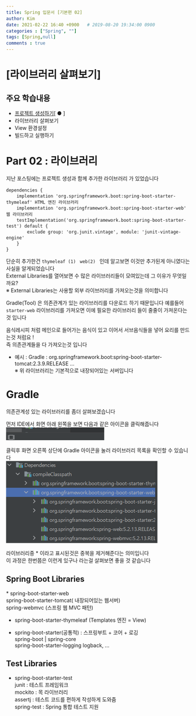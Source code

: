 ```yaml
---
title: Spring 입문서 [기본편 02]
author: Kim
date: 2021-02-22 16:40 +0900   # 2019-08-20 19:34:00 0900
categories : ["Spring", ""]
tags: [Spring,null]
comments : true
---
```


# [라이브러리 살펴보기]

## 주요 학습내용

*  <a href="https://ksm0207.github.io/posts/spring_study01/">프로젝트 생성하기</a>[ ● ]
* 라이브러리 살펴보기
* View 환경설정
* 빌드하고 실행하기


# Part 02 : 라이브러리 

지난 포스팅에는 프로젝트 생성과 함께 추가한 라이브러리 가 있었습니다
```
dependencies {
	implementation 'org.springframework.boot:spring-boot-starter-thymeleaf' HTML 엔진 라이브러리 
	implementation 'org.springframework.boot:spring-boot-starter-web' 웹 라이브러리
	testImplementation('org.springframework.boot:spring-boot-starter-test') default {
		exclude group: 'org.junit.vintage', module: 'junit-vintage-engine'
	}
}
```
단순히 추가한건 ```thymeleaf (1) ```  ```web(2) ``` 인데 알고보면 이것만 추가된게 아니였다는 사실을 알게되었습니다<br>
External Libraries를 열어보면 수 많은 라이브러리들이 모여있는데 그 이유가 무엇일까요?<br>
※ External Libraries는 사용할 외부 라이브러리를 가져오는것을 의미합니다

Gradle(Tool) 은 의존관계가 있는 라이브러리를 다운로드 하기 때문입니다 예를들어 ``` starter-web ``` 라이브러리를 가져오면
이에 필요한 라이브러리 들이 줄줄이 가져온다는것 입니다

음식레시피 처럼 메인으로 들어가는 음식이 있고 이어서 서브음식들을 넣어 요리를 만드는것 처럼요 ! <br>
즉 의존관계들을 다 가져오는것 입니다

* 예시 : Gradle : org.springframework.boot:spring-boot-starter-tomcat:2.3.9.RELEASE ...<br>
         ※ 위 라이브러리는 기본적으로 내장되어있는 서버입니다 


# Gradle

의존관계성 있는 라이브러리를 좀더 살펴보겠습니다<br>

먼저 IDE에서 화면 아래 왼쪽을 보면 다음과 같은 아이콘을 클릭해줍니다<br>
<img  style="" src = "/post/images/spring.PNG">
<br>

클릭후 화면 오른쪽 상단에  Gradle 아이콘을 눌러 라이브러리 목록을 확인할 수 있습니다<br>
<img  style="" src = "/post/images/spring2.PNG">

라이브러리중 * 이라고 표시된것은 중복을 제거해준다는 의미입니다<br>
이 과정은 한번쯤은 이런게 있구나 라는걸 살펴보면 좋을 것 같습니다


<h2> Spring Boot Libraries</h2>
* spring-boot-starter-web<br>
  spring-boot-starter-tomcat( 내장되어있는 웹서버)<br>
  spring-webmvc (스프링 웹 MVC 패턴)<br>

* spring-boot-starter-thymeleaf (Templates 엔진 = View)

* spring-boot-starter(공통적) : 스프링부트 + 코어 + 로깅 <br>
  spring-boot
        |
     spring-core<br>
  spring-boot-starter-logging
  logback, ...

<h2> Test Libraries</h2>

* spring-boot-starter-test<br>
  junit : 테스트 프레임워크<br>
  mockito : 목 라이브러리<br>
  assertj : 테스트 코드를 편하게 작성하게 도와줌<br>
  spring-test : Spring 통합 테스트 지원<br>




